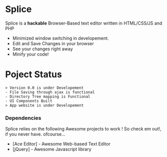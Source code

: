 # Splice

Splice is a __hackable__ Browser-Based text editor written in HTML/CSS/JS and PHP
  - Minimized window switching in developement.
  - Edit and Save Changes in your browser
  - See your changes right away
  - Minify your code!
  
# Poject Status
    > Version 0.0 is under Developement
    - File Saving through ajax is functional
    - Directory Tree mapping is Functional
    - UI Components Built
    > App website is under Developement
   

### Dependencies

Splice relies on the following Awesome projects to work !
So check em out!, if you never have. ofcourse...

* [Ace Editor] - Awesome Web-based Text Editor
* [jQuery] - Awesome Javascript library
